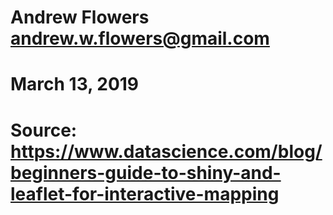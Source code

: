# Andrew Flowers <andrew.w.flowers@gmail.com>
# March 13, 2019

# Source: https://www.datascience.com/blog/beginners-guide-to-shiny-and-leaflet-for-interactive-mapping
